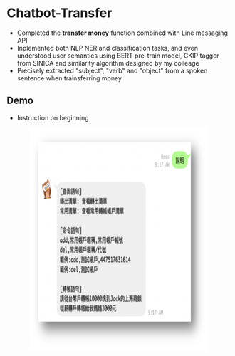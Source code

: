 # Chatbot-Transfer

* Completed the **transfer money** function combined with Line messaging API
* Inplemented both NLP NER and classification tasks, and even understood user semantics using BERT pre-train model, CKIP tagger from SINICA and similarity algorithm designed by my colleage
* Precisely extracted "subject", "verb" and "object" from a spoken sentence when trainsferring money

## Demo
- Instruction on beginning
<div align="center">
  <a href="https://gitlab.hitrustai.com/jackjou0920/diia-sdk">
    <img src="images/Picture4.png" alt="Logo" width="400" height="500">
  </a>
</div>